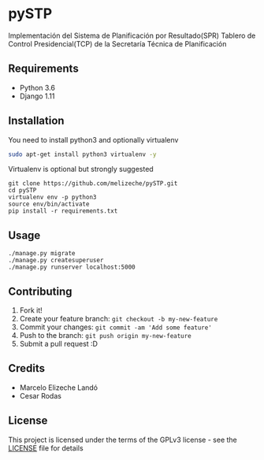 # pySTP

Implementación del Sistema de Planificación por Resultado(SPR) Tablero de Control Presidencial(TCP) de la Secretaría Técnica de Planificación

## Requirements

* Python 3.6
* Django 1.11

## Installation

You need to install python3 and optionally virtualenv

```bash
sudo apt-get install python3 virtualenv -y
```

Virtualenv is optional but strongly suggested
```
git clone https://github.com/melizeche/pySTP.git
cd pySTP
virtualenv env -p python3
source env/bin/activate
pip install -r requirements.txt
```

## Usage
```
./manage.py migrate
./manage.py createsuperuser
./manage.py runserver localhost:5000
```

## Contributing

1. Fork it!
2. Create your feature branch: `git checkout -b my-new-feature`
3. Commit your changes: `git commit -am 'Add some feature'`
4. Push to the branch: `git push origin my-new-feature`
5. Submit a pull request :D

## Credits

* Marcelo Elizeche Landó
* Cesar Rodas

## License

This project is licensed under the terms of the GPLv3 license - see the [LICENSE](LICENSE) file for details
